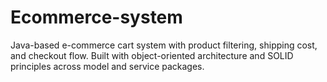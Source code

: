 # Ecommerce-system
Java-based e-commerce cart system with product filtering, shipping cost, and checkout flow. Built with object-oriented architecture and SOLID principles across model and service packages.
